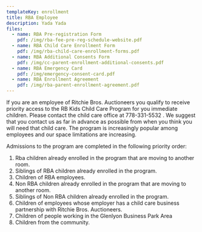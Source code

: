 ```yaml
---
templateKey: enrollment
title: RBA Employee
description: Yada Yada
files:
  - name: RBA Pre-registration Form
    pdf: /img/rba-fee-pre-reg-schedule-website.pdf
  - name: RBA Child Care Enrollment Form
    pdf: /img/rba-child-care-enrollment-forms.pdf
  - name: RBA Additional Consents Form
    pdf: /img/cc-parent-enrollment-additional-consents.pdf
  - name: RBA Emergency Card
    pdf: /img/emergency-consent-card.pdf
  - name: RBA Enrollment Agreement
    pdf: /img/rba-parent-enrollment-agreement.pdf
---
```


If you are an employee of Ritchie Bros. Auctioneers you qualify to receive priority access to the RB Kids Child Care Program for you immediate children. Please contact the child care office at 778-331-5532  . We suggest that you contact us as far in advance as possible from when you think you will need that child care. The program is increasingly popular among employees and our space limitations are increasing.

Admissions to the program are completed in the following priority order:

1. Rba children already enrolled in the program that are moving to another room.
2. Siblings of RBA children already enrolled in the program.
3. Children of RBA employees.
4. Non RBA children already enrolled in the program that are moving to another room.
5. Siblings of Non RBA children already enrolled in the program.
6. Children of employees whose employer has a child care business partnership with Ritchie Bros. Auctioneers.
7. Children of people working in the Glenlyon Business Park Area
8. Children from the community.
